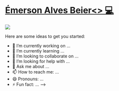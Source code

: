 # <a href="https://www.linkedin.com/in/emerson-alves-beier">Émerson Alves Beier<> :computer:

<a href="https://www.linkedin.com/in/emerson-alves-beier/">
  <img src="https://img.icons8.com/plasticine/100/000000/linkedin.png"/>
</a>


Here are some ideas to get you started:

- 🔭 I’m currently working on ...
- 🌱 I’m currently learning ...
- 👯 I’m looking to collaborate on ...
- 🤔 I’m looking for help with ...
- 💬 Ask me about ...
- 📫 How to reach me: ...
- 😄 Pronouns: ...
- ⚡ Fun fact: ...
-->

